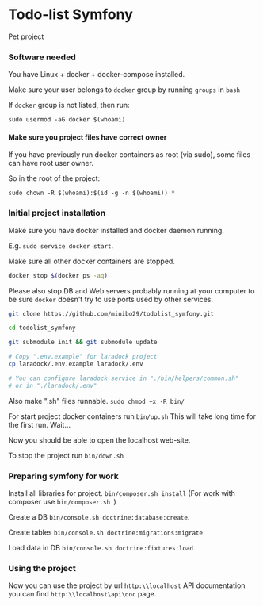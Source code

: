 # Todo-list Symfony

Pet project

### Software needed

You have Linux + docker + docker-compose installed.

Make sure your user belongs to `docker` group by running `groups` in `bash`

If `docker` group is not listed, then run:

```sudo usermod -aG docker $(whoami)```

#### Make sure you project files have correct owner

If you have previously run docker containers as root (via sudo), some files can have root user owner.

So in the root of the project:

```sudo chown -R $(whoami):$(id -g -n $(whoami)) *```

### Initial project installation

Make sure you have docker installed and docker daemon running.

E.g. `sudo service docker start`.

Make sure all other docker containers are stopped.
```bash
docker stop $(docker ps -aq)
```

Please also stop DB and Web servers probably running at your computer to be sure
`docker` doesn't try to use ports used by other services.

```bash
git clone https://github.com/minibo29/todolist_symfony.git

cd todolist_symfony

git submodule init && git submodule update

# Copy ".env.example" for laradock project
cp laradock/.env.example laradock/.env

# You can configure laradock service in "./bin/helpers/common.sh" 
# or in "./laradock/.env"
```

Also make ".sh" files runnable. `sudo chmod +x -R bin/` 

For start project docker containers run `bin/up.sh`
This will take long time for the first run. Wait...

Now you should be able to open the localhost web-site.

To stop the project run `bin/down.sh`

### Preparing symfony for work

Install all libraries for project.
`bin/composer.sh install`
(For work with composer use `bin/composer.sh `)

Create a DB `bin/console.sh doctrine:database:create`.

Create tables `bin/console.sh doctrine:migrations:migrate`

Load data in DB `bin/console.sh doctrine:fixtures:load`


### Using the project

Now you can use the project by url `http:\\localhost`
API documentation you can find `http:\\localhost\api\doc` page.
